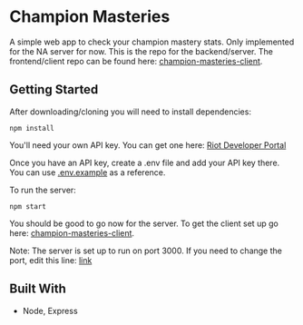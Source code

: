 # Champion Masteries

A simple web app to check your champion mastery stats. Only implemented for the NA server for now. This is the repo for the backend/server. The frontend/client repo can be found here: [champion-masteries-client](https://github.com/stephenwarton/champion-masteries-client).

## Getting Started

After downloading/cloning you will need to install dependencies:

```
npm install
```
You'll need your own API key. You can get one here: [Riot Developer Portal](https://developer.riotgames.com/)

Once you have an API key, create a .env file and add your API key there. You can use [.env.example](https://github.com/stephenwarton/champion-masteries-server/blob/master/.env.example) as a reference.

To run the server:

```
npm start
```
You should be good to go now for the server. To get the client set up go here: [champion-masteries-client](https://github.com/stephenwarton/champion-masteries-client).

Note: The server is set up to run on port 3000. If you need to change the port, edit this line: [link](https://github.com/stephenwarton/champion-masteries-server/blob/master/bin/www#L15)

## Built With

* Node, Express
